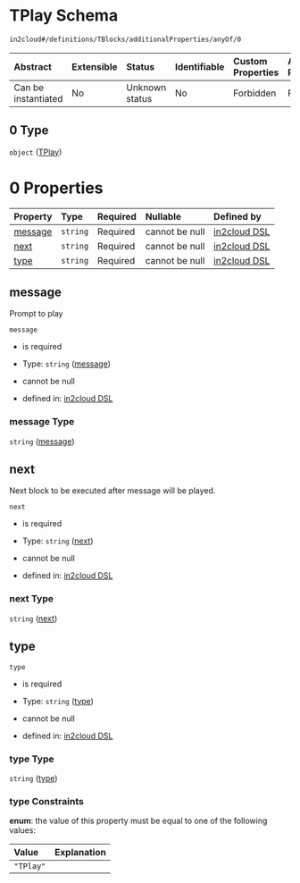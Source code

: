 # TPlay Schema

```txt
in2cloud#/definitions/TBlocks/additionalProperties/anyOf/0
```



| Abstract            | Extensible | Status         | Identifiable | Custom Properties | Additional Properties | Access Restrictions | Defined In                                                                     |
| :------------------ | :--------- | :------------- | :----------- | :---------------- | :-------------------- | :------------------ | :----------------------------------------------------------------------------- |
| Can be instantiated | No         | Unknown status | No           | Forbidden         | Forbidden             | none                | [TDSLRoot.schema.json*](../schema/TDSLRoot.schema.json "open original schema") |

## 0 Type

`object` ([TPlay](tdslroot-definitions-tplay.md))

# 0 Properties

| Property            | Type     | Required | Nullable       | Defined by                                                                                                        |
| :------------------ | :------- | :------- | :------------- | :---------------------------------------------------------------------------------------------------------------- |
| [message](#message) | `string` | Required | cannot be null | [in2cloud DSL](tdslroot-definitions-tplay-properties-message.md "in2cloud#/definitions/TPlay/properties/message") |
| [next](#next)       | `string` | Required | cannot be null | [in2cloud DSL](tdslroot-definitions-tplay-properties-next.md "in2cloud#/definitions/TPlay/properties/next")       |
| [type](#type)       | `string` | Required | cannot be null | [in2cloud DSL](tdslroot-definitions-tplay-properties-type.md "in2cloud#/definitions/TPlay/properties/type")       |

## message

Prompt to play

`message`

*   is required

*   Type: `string` ([message](tdslroot-definitions-tplay-properties-message.md))

*   cannot be null

*   defined in: [in2cloud DSL](tdslroot-definitions-tplay-properties-message.md "in2cloud#/definitions/TPlay/properties/message")

### message Type

`string` ([message](tdslroot-definitions-tplay-properties-message.md))

## next

Next block to be executed after message will be played.

`next`

*   is required

*   Type: `string` ([next](tdslroot-definitions-tplay-properties-next.md))

*   cannot be null

*   defined in: [in2cloud DSL](tdslroot-definitions-tplay-properties-next.md "in2cloud#/definitions/TPlay/properties/next")

### next Type

`string` ([next](tdslroot-definitions-tplay-properties-next.md))

## type



`type`

*   is required

*   Type: `string` ([type](tdslroot-definitions-tplay-properties-type.md))

*   cannot be null

*   defined in: [in2cloud DSL](tdslroot-definitions-tplay-properties-type.md "in2cloud#/definitions/TPlay/properties/type")

### type Type

`string` ([type](tdslroot-definitions-tplay-properties-type.md))

### type Constraints

**enum**: the value of this property must be equal to one of the following values:

| Value     | Explanation |
| :-------- | :---------- |
| `"TPlay"` |             |
